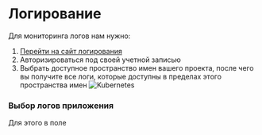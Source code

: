 # Логирование

Для мониторинга логов нам нужно:

1) [Перейти на сайт логирования](https://logs.staging.onix.ua)
2) Авторизироваться под своей учетной записью
3) Выбрать доступное пространство имен вашего проекта, после чего вы получите все логи, которые доступны в пределах этого 
пространства имен
![Kubernetes](http://i.piccy.info/i9/f084ca28c5c5ff8b6ee5a3b46f0d4bc2/1570628510/9118/1333933/loghouse1.png)

### Выбор логов приложения
Для этого в поле 
